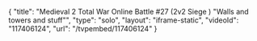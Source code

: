 {
    "title": "Medieval 2 Total War Online Battle #27 (2v2 Siege ) \"Walls and towers and stuff\"",
    "type": "solo",
    "layout": "iframe-static",
    "videoId": "117406124",
    "url": "\/tvpembed\/117406124"
}
